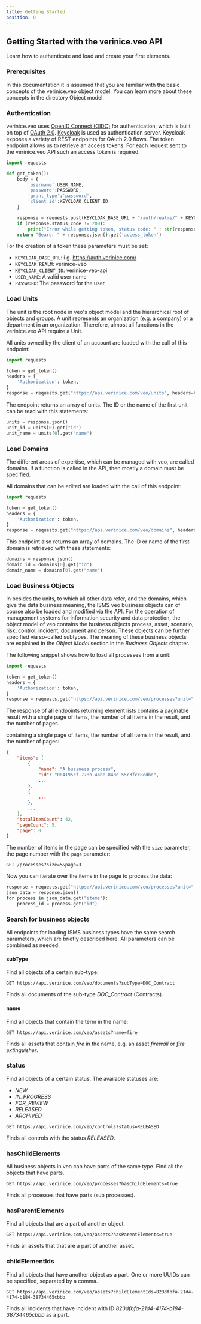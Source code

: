 ```yaml
---
title: Getting Started
position: 0
---
```


## Getting Started with the verinice.veo API

Learn how to authenticate and load and create your first elements.

### Prerequisites

In this documentation it is assumed that you are familiar with the
basic concepts of the verinice.veo object model. You can learn more about these concepts in the directory <DocLink to="/object_model">Object model</DocLink>. 

### Authentication

verinice.veo uses [OpenID Connect (OIDC)](https://openid.net/connect/) for authentication, which is built on top of [OAuth 2.0](https://oauth.net/2/). [Keycloak](https://www.keycloak.org/) is used as authentication server. Keycloak exposes a variety of REST endpoints for OAuth 2.0 flows. The token endpoint allows us to retrieve an access tokens. For each request sent to the verinice.veo API such an access token is required.

```python
import requests

def get_token():
    body = { 
        'username':USER_NAME, 
        'password':PASSWORD,
        'grant_type':'password',
        'client_id':KEYCLOAK_CLIENT_ID
    }

    response = requests.post(KEYCLOAK_BASE_URL + "/auth/realms/" + KEYCLOAK_REALM + "/protocol/openid-connect/token", data = body)
    if (response.status_code != 200):
        print("Error while getting token, status code: " + str(response.status_code))
    return "Bearer " + response.json().get('access_token')

```
For the creation of a token these parameters must be set:
 - `KEYCLOAK_BASE_URL`: i.g. https://auth.verinice.com/
 - `KEYCLOAK_REALM`: verinice-veo
 - `KEYCLOAK_CLIENT_ID`: verinice-veo-api
 - `USER_NAME`: A valid user name
 - `PASSWORD`: The password for the user

### Load Units

The unit is the root node in veo's object model and the hierarchical root of objects and groups. A unit represents an organization (e.g. a company) or a department in an organization. Therefore, almost all functions in the verinice.veo API require a Unit.

All units owned by the client of an account are loaded with the call of this endpoint:
```python
import requests

token = get_token()
headers = {
    'Authorization': token,
}
response = requests.get("https://api.verinice.com/veo/units", headers=headers, verify=verify_ssl)
```

The endpoint returns an array of units. The ID or the name of the first unit can be read with this statements:
```python
units = response.json()
unit_id = units[0].get("id")
unit_name = units[0].get("name")
```

### Load Domains

The different areas of expertise, which can be managed with veo, are called domains. If a function is called in the API, then mostly a domain must be specified.

All domains that can be edited are loaded with the call of this endpoint:
```python
import requests

token = get_token()
headers = {
    'Authorization': token,
}
response = requests.get("https://api.verinice.com/veo/domains", headers=headers, verify=verify_ssl)
```

This endpoint also returns an array of domains. The ID or name of the first domain is retrieved with these statements:
```python
domains = response.json()
domain_id = domains[0].get("id")
domain_name = domains[0].get("name")
```

### Load Business Objects

In besides the units, to which all other data refer, and the domains, which give the data business meaning, the ISMS veo business  objects can of course also be loaded and modified via the API. For the operation of management systems for information security and data protection, the object model of veo contains the business objects <DocLink to="/object_model/objects#process">process</DocLink>, <DocLink to="/object_model/objects#asset">asset</DocLink>, <DocLink to="/object_model/objects#scenario">scenario</DocLink>, <DocLink to="/object_model/objects#risk">risk</DocLink>, <DocLink to="/object_model/objects#control">control</DocLink>, <DocLink to="/object_model/objects#incident">incident</DocLink>, <DocLink to="/object_model/objects#document">document</DocLink> and <DocLink to="/object_model/objects#person">person</DocLink>. These objects can be further specified via so-called subtypes. The meaning of these business objects are explained in the <DocLink to="/object_model/objects">_Object Model_ section in the _Business Objects_ chapter</DocLink>.


 The following snippet shows how to load all processes from a unit:

```python
import requests

token = get_token()
headers = {
    'Authorization': token,
}
response = requests.get("https://api.verinice.com/veo/processes?unit=" + unit_id, headers=headers, verify=verify_ssl)
```
The response of all endpoints returning element lists contains a paginable result with a single page of items, the number of all items in the result, and the number of pages.

containing a single page of items, the number of all items in the result, and the number of pages:

```json
{
    "items": [
        {
            "name": "A business process",
            "id": "004195cf-778b-46be-840e-55c3fcc8edbd",
            ...
        },
        {
            ...
        },
        ...
    ],
    "totalItemCount": 42,
    "pageCount": 5,
    "page": 0
}
```

The number of items in the page can be specified with the `size` parameter, the page number with the `page` parameter:

`GET /processes?size=5&page=3`

Now you can iterate over the items in the page to process the data:

```python
response = requests.get("https://api.verinice.com/veo/processes?unit=" + unit_id, headers=headers, verify=verify_ssl)
json_data = response.json()
for process in json_data.get("items"):
    process_id = process.get("id")
```

### Search for business objects

All endpoints for loading ISMS business types have the same search parameters, which are briefly described here. All parameters can be combined as needed.

#### subType 

Find all objects of a certain sub-type:

`GET https://api.verinice.com/veo/documents?subType=DOC_Contract`

Finds all documents of the sub-type _DOC_Contract_ (Contracts).

#### name

Find all objects that contain the term in the name:

`GET https://api.verinice.com/veo/assets?name=fire`

Finds all assets that contain _fire_ in the name, e.g. an asset _firewall_ or _fire extinguisher_.

### status

Find all objects of a certain status. The available statuses are:

- _NEW_
- _IN\_PROGRESS_
- _FOR\_REVIEW_
- _RELEASED_
- _ARCHIVED_

`GET https://api.verinice.com/veo/controls?status=RELEASED`

Finds all controls with the status _RELEASED_.

### hasChildElements

All business objects in veo can have parts of the same type. Find all the objects that have parts.

`GET https://api.verinice.com/veo/processes?hasChildElements=true`

Finds all processes that have parts (sub processes).

### hasParentElements

Find all objects that are a part of another object.

`GET https://api.verinice.com/veo/assets?hasParentElements=true`

Finds all assets that that are a part of another asset.

### childElementIds

Find all objects that have another object as a part. One or more UUIDs can be specified, separated by a comma.

`GET https://api.verinice.com/veo/assets?childElementIds=823dfbfa-21d4-4174-b184-38734465cbbb`

Finds all incidents that have incident with ID _823dfbfa-21d4-4174-b184-38734465cbbb_ as a part.